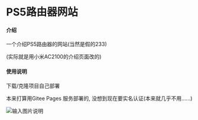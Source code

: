 # PS5路由器网站

#### 介绍
一个介绍PS5路由器的网站(当然是假的233)

(实际就是用小米AC2100的介绍页面改的)

#### 使用说明

下载/克隆项目自己部署

本来打算用Gitee Pages 服务部署的, 没想到现在要实名认证(本来就几乎不用......)

![输入图片说明](https://images.gitee.com/uploads/images/2021/0820/185008_6e18eb29_5146087.png "屏幕截图 2021-08-20 184843.png")

